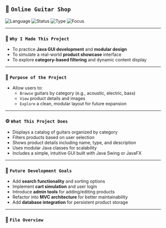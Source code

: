 ## 🎸 `Online Guitar Shop`

![Language](https://img.shields.io/badge/Java-Project-blue?style=for-the-badge&logo=java&logoColor=white)
![Status](https://img.shields.io/badge/Status-Active-brightgreen?style=for-the-badge)
![Type](https://img.shields.io/badge/Type-Product%20Showcase-lightgrey?style=for-the-badge)
![Focus](https://img.shields.io/badge/Focus-Category%20Filtering%20%26%20UI-orange?style=for-the-badge)

---

### 🎯 `Why I Made This Project`
- To practice **Java GUI development** and **modular design**
- To simulate a real-world **product showcase** interface
- To explore **category-based filtering** and dynamic content display

---

### 🧠 `Purpose of the Project`
- Allow users to:
  - `Browse` guitars by category (e.g., acoustic, electric, bass)
  - `View` product details and images
  - `Explore` a clean, modular layout for future expansion

---

### ⚙️ `What This Project Does`
- Displays a catalog of guitars organized by category  
- Filters products based on user selection  
- Shows product details including name, type, and description  
- Uses modular Java classes for scalability  
- Includes a simple, intuitive GUI built with Java Swing or JavaFX

---

### 🚀 `Future Development Goals`
- Add **search functionality** and sorting options  
- Implement **cart simulation** and user login  
- Introduce **admin tools** for adding/editing products  
- Refactor into **MVC architecture** for better maintainability  
- Add **database integration** for persistent product storage

---

### 📁 `File Overview`
```

```
